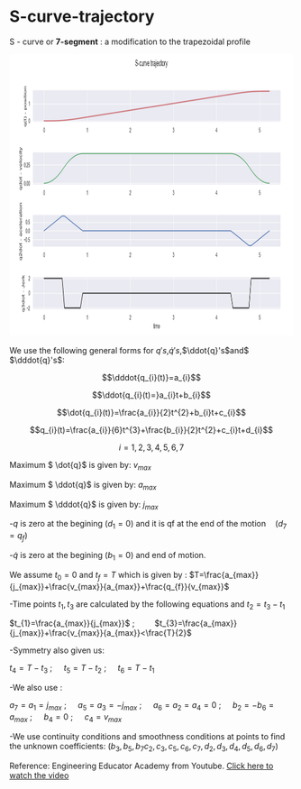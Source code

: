 # S-curve-trajectory

S - curve or <b>7-segment</b> : a modification to the trapezoidal profile


<p align="center">
<img src="/s_profile.png" alt="Graph"
	title="Trajectory" width="1100" height="500" />
</p>

We use  the following general forms for $q's$,$\dot{q}'s$,$\ddot{q}'s$and$ $\dddot{q}'s$: 

$$\dddot{q_{i}(t)}=a_{i}$$

$$\ddot{q_{i}(t)=}a_{i}t+b_{i}$$

$$\dot{q_{i}(t)}=\frac{a_{i}}{2}t^{2}+b_{i}t+c_{i}$$

$$q_{i}(t)=\frac{a_{i}}{6}t^{3}+\frac{b_{i}}{2}t^{2}+c_{i}t+d_{i}$$

$$i=1,2,3,4,5,6,7$$


Maximum $ \dot{q}$ is given by: $v_{max}$

Maximum $ \ddot{q}$ is given by: $a_{max}$

Maximum $ \dddot{q}$ is given by: $j_{max}$


-$q$ is zero at the begining $(d_1=0)$ and it is qf at the end of the motion$\quad (d_7=q_f)$


-$\dot{q}$ is zero at the begining $(b_1=0)$ and end of motion.

We assume $t_0=0$ and $t_f=T$ which is given by :  $T=\frac{a_{max}}{j_{max}}+\frac{v_{max}}{a_{max}}+\frac{q_{f}}{v_{max}}$

-Time points $t_1,t_3$ are calculated by the following  equations and $t_2=t_3-t_1$

$t_{1}=\frac{a_{max}}{j_{max}}$ $;\qquad$ $t_{3}=\frac{a_{max}}{j_{max}}+\frac{v_{max}}{a_{max}}<\frac{T}{2}$



-Symmetry also given us:

$t_{4}=T-t_{3}$ $;\quad$ $t_{5}=T-t_{2}$ $;\quad$ $t_{6}=T-t_{1}$

-We also use :

$a_{7}=a_{1}=j_{max}$ $;\quad$ $a_{5}=a_{3}=-j_{max}$ $;\quad$ $a_{6}=a_{2}=a_{4}=0$ $;\quad$ $b_{2}=-b_{6}=a_{max}$ $;\quad$ $b_{4}=0$ $;\quad$ $c_{4}=v_{max}$

-We use continuity conditions and smoothness conditions at points to find the unknown coefficients: $(b_3,b_5,b_7c_2,c_3,c_5,c_6,c_7,d_2,d_3,d_4,d_5,d_6,d_7)$



Reference: Engineering Educator Academy from Youtube. [Click here to watch the video](https://www.youtube.com/watch?v=yi45PgCqucs&ab_channel=EngineeringEducatorAcademy)
